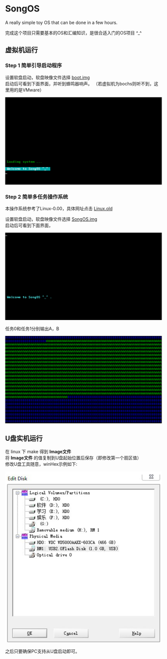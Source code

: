 # SongOS
A really simple toy OS that can be done in a few hours.

完成这个项目只需要基本的OS和汇编知识，是很合适入门的OS项目 ^_^ 

## 虚拟机运行
### Step 1 简单引导启动程序
设置软盘启动，软盘映像文件选择 [boot.img](step1/boot.img)<br>
启动后可看到下面界面，并听到蜂鸣器响声。
（若虚拟机为bochs则听不到，这里用的是VMware）

![image](boot界面.png)

### Step 2 简单多任务操作系统
本操作系统参考了Linux-0.00，具体网址点击 [Linux.old](http://oldlinux.org/Linux.old/bochs/)<br>

设置软盘启动，软盘映像文件选择 [SongOS.img](step2/SongOS.img)<br>
启动后可看到下面界面，

![image](SongOS_1.png)

任务0和任务1分别输出A，B

![image](SongOS_2.png)

## U盘实机运行
在 linux 下 make 得到 **Image文件**<br>
将 **Image文件** 的值复制到U盘起始位置后保存（即修改第一个扇区值）<br>
修改U盘工具随意，winHex示例如下:

![image](U盘启动.png)

之后只要确保PC支持从U盘启动即可。
